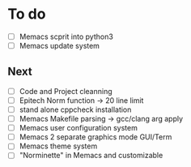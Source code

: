 # To do
- [ ] Memacs scprit into python3
- [ ] Memacs update system

## Next
- [ ] Code and Project cleanning
- [ ] Epitech Norm function -> 20 line limit
- [ ] stand alone cppcheck installation
- [ ] Memacs Makefile parsing -> gcc/clang arg apply 
- [ ] Memacs user configuration system
- [ ] Memacs 2 separate graphics mode GUI/Term
- [ ] Memacs theme system
- [ ] "Norminette" in Memacs and customizable

